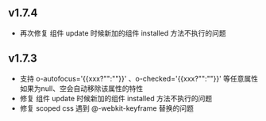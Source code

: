 ﻿## v1.7.4

* 再次修复 组件 update 时候新加的组件 installed 方法不执行的问题

## v1.7.3

* 支持 o-autofocus='{{xxx?"":""}}' 、o-checked='{{xxx?"":""}}' 等任意属性如果为null、空会自动移除该属性的特性
* 修复 组件 update 时候新加的组件 installed 方法不执行的问题
* 修复 scoped css 遇到 @-webkit-keyframe 替换的问题